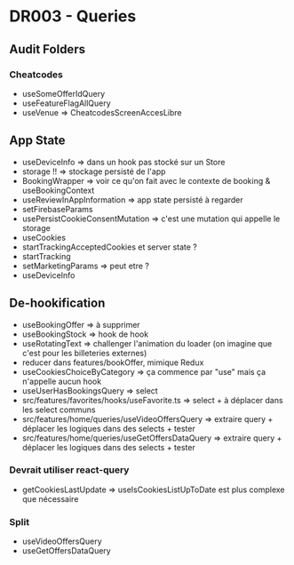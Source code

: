 # DR003 - Queries

## Audit Folders

### Cheatcodes

- useSomeOfferIdQuery
- useFeatureFlagAllQuery
- useVenue => CheatcodesScreenAccesLibre

## App State

- useDeviceInfo => dans un hook pas stocké sur un Store
- storage !! => stockage persisté de l'app
- BookingWrapper => voir ce qu'on fait avec le contexte de booking & useBookingContext
- useReviewInAppInformation => app state persisté à regarder
- setFirebaseParams
- usePersistCookieConsentMutation => c'est une mutation qui appelle le storage
- useCookies
- startTrackingAcceptedCookies et server state ?
- startTracking
- setMarketingParams => peut etre ?
- useDeviceInfo

## De-hookification

- useBookingOffer => à supprimer
- useBookingStock => hook de hook
- useRotatingText => challenger l'animation du loader (on imagine que c'est pour les billeteries externes)
- reducer dans features/bookOffer, mimique Redux
- useCookiesChoiceByCategory => ça commence par "use" mais ça n'appelle aucun hook
- useUserHasBookingsQuery => select
- src/features/favorites/hooks/useFavorite.ts => select + à déplacer dans les select communs
- src/features/home/queries/useVideoOffersQuery => extraire query + déplacer les logiques dans des selects + tester
- src/features/home/queries/useGetOffersDataQuery => extraire query + déplacer les logiques dans des selects + tester

### Devrait utiliser react-query

- getCookiesLastUpdate => useIsCookiesListUpToDate est plus complexe que nécessaire

### Split

- useVideoOffersQuery
- useGetOffersDataQuery
